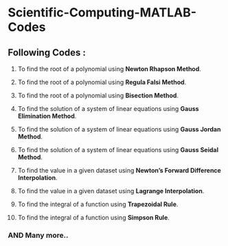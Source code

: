 # Scientific-Computing-MATLAB-Codes


## Following Codes :

1. To find the root of a polynomial using **Newton Rhapson Method**.
2. To find the root of a polynomial using **Regula Falsi Method**.
3. To find the root of a polynomial using **Bisection Method**.

4. To find the solution of a system of linear equations using **Gauss Elimination Method**.
5. To find the solution of a system of linear equations using **Gauss Jordan Method**.
6. To find the solution of a system of linear equations using **Gauss Seidal Method**.

7. To find the value in a given dataset using **Newton’s Forward Difference Interpolation**.
8. To find the value in a given dataset using **Lagrange Interpolation**.

9. To find the integral of a function using **Trapezoidal Rule**.
10. To find the integral of a function using **Simpson Rule**.

### AND Many more..

